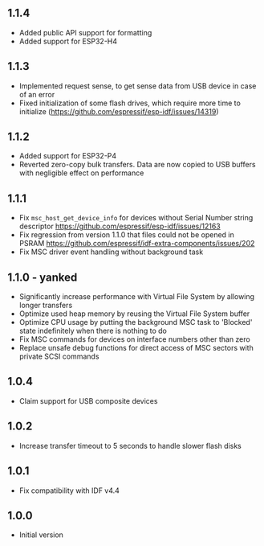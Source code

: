## 1.1.4

- Added public API support for formatting
- Added support for ESP32-H4

## 1.1.3

- Implemented request sense, to get sense data from USB device in case of an error
- Fixed initialization of some flash drives, which require more time to initialize (https://github.com/espressif/esp-idf/issues/14319)

## 1.1.2

- Added support for ESP32-P4
- Reverted zero-copy bulk transfers. Data are now copied to USB buffers with negligible effect on performance

## 1.1.1

- Fix `msc_host_get_device_info` for devices without Serial Number string descriptor https://github.com/espressif/esp-idf/issues/12163
- Fix regression from version 1.1.0 that files could not be opened in PSRAM https://github.com/espressif/idf-extra-components/issues/202
- Fix MSC driver event handling without background task

## 1.1.0 - yanked

- Significantly increase performance with Virtual File System by allowing longer transfers
- Optimize used heap memory by reusing the Virtual File System buffer
- Optimize CPU usage by putting the background MSC task to 'Blocked' state indefinitely when there is nothing to do
- Fix MSC commands for devices on interface numbers other than zero
- Replace unsafe debug functions for direct access of MSC sectors with private SCSI commands

## 1.0.4

- Claim support for USB composite devices

## 1.0.2

- Increase transfer timeout to 5 seconds to handle slower flash disks

## 1.0.1

- Fix compatibility with IDF v4.4

## 1.0.0

- Initial version
